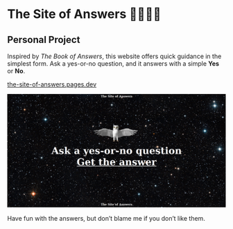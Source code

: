 # The Site of Answers 🔮🧙‍♂️🌙
## Personal Project

Inspired by _The Book of Answers_, this website offers quick guidance in the simplest form. Ask a yes-or-no question, and it answers with a simple **Yes** or **No**.

[the-site-of-answers.pages.dev](https://the-site-of-answers.pages.dev/)

[![Website](site.png)](https://the-site-of-answers.pages.dev/)

Have fun with the answers, but don’t blame me if you don’t like them.
